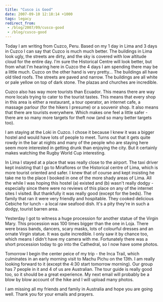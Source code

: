 ```yaml
---
title: "Cusco is Good"
date: 2007-09-10 12:18:14 +1000
tags: legacy
redirect_from:
 - /blog/2007/09/cusco-good
 - /blog/cusco-good
---
```


Today I am writing from Cuzco, Peru. Based on my 1 day in Lima and 3 days in Cuzco I can say that Cuzco is much much better. The buildings in Lima look ugly, the streets are dirty, and the sky is covered with low altitude cloud for the entire day. I'm sure the Historical Centre will look better, but from what I'm hearing here in Cuzco the 4 days I am spending there may be a little much. Cuzco on the other hand is very pretty...<!--break--> The buildings all have old tiled roofs. The streets are paved and narrow. The buildings are all white or pale yellow on top of dark stone. The plazas and churches are incredible.



Cuzco also has way more tourists than Ecuador. This means there are way more locals trying to cater to the tourist tastes. This means that every shop in this area is either a restaurant, a tour operator, an internet cafe, a massage parlour (for the hikers I presume) or a souvenir shop. It also means that there are tourists everywhere. Which makes one feel a little safer - there are so many more targets for theft now (and so many better targets too).



I am staying at the Loki in Cuzco. I chose it because I knew it was a bigger hostel and would have lots of people to meet. Turns out that it gets quite rowdy in the bar at nights and many of the people who are staying here seem more interested in getting drunk than enjoying the city. But it certainly makes watching the Rugby World Cup interesting.



In Lima I stayed at a place that was really close to the airport. The taxi driver kept insisting that I go to Miraflores or the Historical centre of Lima, which is more tourist oriented and safer. I knew that of course and kept insisting he take me to the place I booked in one of the more shady areas of Lima. All the while I was hoping this hostel (a) existed and (b) wasn't really dodgy - especially since there were no reviews of this place on any of the internet sites I visited. But thankfully it was really good (except for the beds). The family that ran it were very friendly and hospitable. They cooked delicious Cebiche for lunch - a local raw seafood dish. It's a pity they're in such a dodgy, tourist barren area.



Yesterday I got to witness a huge procession for another statue of the Virgin Mary. This procession was 100 times bigger than the one in Loja. There were brass bands, dancers, scary masks, lots of colourful dresses and an ornate Virgin statue. It was quite incredible. I only saw it by chance too, which means I didn't have my camera with me. Fortunately there was a short procession today to go into the Cathedral, so I now have some photos.



Tomorrow I begin the center peice of my trip - the Inca Trail, which culminates in an early morning visit to Machu Pichu on the 13th. I am really looking forward to it (except the 4:30 start tomorrow morning). Our group has 7 people in it and 4 of us are Australian. The tour guide is really good too, so it should be a great experience. My next email will probably be a blow by blow account of the hike and I will upload many photos.



I am missing all my friends and family in Australia and hope you are going well. Thank you for your emails and prayers.

